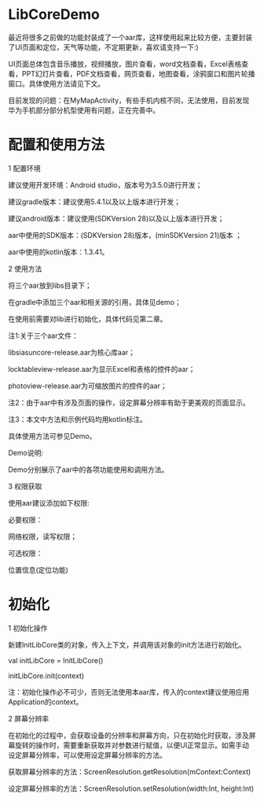 # LibCoreDemo

最近将很多之前做的功能封装成了一个aar库，这样使用起来比较方便，主要封装了UI页面和定位，天气等功能，不定期更新，喜欢请支持一下:)

UI页面总体包含音乐播放，视频播放，图片查看，word文档查看，Excel表格查看，PPT幻灯片查看，PDF文档查看，网页查看，地图查看，涂鸦窗口和图片轮播窗口。具体使用方法请见下文。

目前发现的问题：在MyMapActivity，有些手机内核不同，无法使用，目前发现华为手机部分部分机型使用有问题，正在完善中。

# 配置和使用方法

1 配置环境

建议使用开发环境：Android studio，版本号为3.5.0进行开发；

建议gradle版本：建议使用5.4.1以及以上版本进行开发；

建议android版本：建议使用(SDKVersion 28)以及以上版本进行开发；

aar中使用的SDK版本：(SDKVersion 28)版本，(minSDKVersion 21)版本 ；

aar中使用的kotlin版本：1.3.41。

2 使用方法

将三个aar放到libs目录下；

在gradle中添加三个aar和相关源的引用，具体见demo；

在使用前需要对lib进行初始化，具体代码见第二章。

注1:关于三个aar文件：

libsiasuncore-release.aar为核心库aar；

locktableview-release.aar为显示Excel和表格的控件的aar；

photoview-release.aar为可缩放图片的控件的aar；

注2：由于aar中有涉及页面的操作，设定屏幕分辨率有助于更美观的页面显示。

注3：本文中方法和示例代码均用kotlin标注。

具体使用方法可参见Demo。

Demo说明:

Demo分别展示了aar中的各项功能使用和调用方法。

3 权限获取

使用aar建议添加如下权限:

必要权限：

网络权限，读写权限；

可选权限：

位置信息(定位功能)

# 初始化

1 初始化操作

新建InitLibCore类的对象，传入上下文，并调用该对象的init方法进行初始化。

val initLibCore = InitLibCore()

initLibCore.init(context)

注：初始化操作必不可少，否则无法使用本aar库，传入的context建议使用应用Application的context。

2 屏幕分辨率

在初始化的过程中，会获取设备的分辨率和屏幕方向，只在初始化时获取，涉及屏幕旋转的操作时，需要重新获取并对参数进行赋值，以便UI正常显示。如需手动设定屏幕分辨率，可以使用设定屏幕分辨率的方法。

获取屏幕分辨率的方法：ScreenResolution.getResolution(mContext:Context)

设定屏幕分辨率的方法：ScreenResolution.setResolution(width:Int, height:Int)
